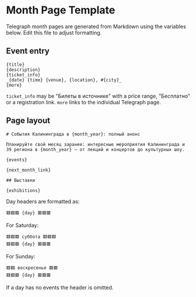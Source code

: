 # Month Page Template

Telegraph month pages are generated from Markdown using the variables below.
Edit this file to adjust formatting.

## Event entry

```
{title}
{description}
{ticket_info}
_{date} {time} {venue}, {location}, #{city}_
{more}
```

`ticket_info` may be "Билеты в источнике" with a price range, "Бесплатно" or a
registration link. `more` links to the individual Telegraph page.

## Page layout

```
# События Калининграда в {month_year}: полный анонс

Планируйте свой месяц заранее: интересные мероприятия Калининграда и 39 региона в {month_year} — от лекций и концертов до культурных шоу.

{events}

{next_month_link}

## Выставки

{exhibitions}
```

Day headers are formatted as:

```
🟥🟥🟥 {day} 🟥🟥🟥
```

For Saturday:

```
🟥🟥🟥 суббота 🟥🟥🟥
🟥🟥🟥 {day} 🟥🟥🟥
```

For Sunday:

```
🟥🟥 воскресенье 🟥🟥
🟥🟥🟥 {day} 🟥🟥🟥
```

If a day has no events the header is omitted.
